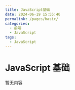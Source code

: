 ```yaml
---
title: JavaScript基础
date: 2024-06-19 15:55:40
permalink: /pages/basic/
categories:
  - 前端
  - JavaScript
tags:
  - JavaScript
---
```


# JavaScript 基础

暂无内容
